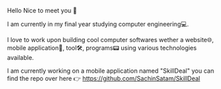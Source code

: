 
 
Hello Nice to meet you 👋

I am currently in my final year studying computer engineering💻.

I love to work upon building cool computer softwares wether a website🌐, mobile application📱, tool🛠️, programs📟 using various technologies available.

I am currently working on a mobile application named "SkillDeal" you can find the repo over here 👉 https://github.com/SachinSatam/SkillDeal





